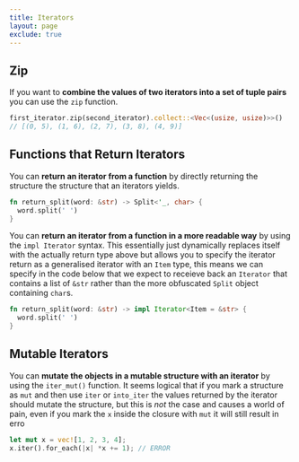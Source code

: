 ```yaml
---
title: Iterators
layout: page
exclude: true
---
```


## Zip

If you want to **combine the values of two iterators into a set of tuple pairs** you can use the `zip` function.
```rust
first_iterator.zip(second_iterator).collect::<Vec<(usize, usize)>>()
// [(0, 5), (1, 6), (2, 7), (3, 8), (4, 9)]
```

## Functions that Return Iterators

You can **return an iterator from a function** by directly returning the structure the structure that an iterators yields.
```rust
fn return_split(word: &str) -> Split<'_, char> {
  word.split(' ')
}
```

You can **return an iterator from a function in a more readable way** by using the `impl Iterator` syntax. This essentially just dynamically replaces itself with the actually return type above but allows you to specify the iterator return as a generalised iterator with an `Item` type, this means we can specify in the code below that we expect to receieve back an `Iterator` that contains a list of `&str` rather than the more obfuscated `Split` object containing `char`s.
```rust
fn return_split(word: &str) -> impl Iterator<Item = &str> {
  word.split(' ')
}
```

## Mutable Iterators

You can **mutate the objects in a mutable structure with an iterator** by using the `iter_mut()` function. It seems logical that if you mark a structure as `mut` and then use `iter` or `into_iter` the values returned by the iterator should mutate the structure, but this is *not* the case and causes a world of pain, even if you mark the `x` inside the closure with `mut`  it will still result in erro
```rust
let mut x = vec![1, 2, 3, 4];  
x.iter().for_each(|x| *x += 1); // ERROR
```
<!--stackedit_data:
eyJoaXN0b3J5IjpbMTA0MTczMjI1MCw4MzU5ODIyOCwyMTEwNT
I5MjkyLC0xMTM3NDQ4NzMxLC03Njg3ODk2ODEsLTcxNjA1NTA2
Ml19
-->